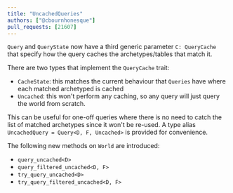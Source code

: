 ```yaml
---
title: "UncachedQueries"
authors: ["@cbournhonesque"]
pull_requests: [21607]
---
```


`Query` and `QueryState` now have a third generic parameter `C: QueryCache` that specify how the query caches
the archetypes/tables that match it.

There are two types that implement the `QueryCache` trait:
- `CacheState`: this matches the current behaviour that `Queries` have where each matched archetyped is cached
- `Uncached`: this won't perform any caching, so any query will just query the world from scratch. 


This can be useful for one-off queries where there is no need to catch the list of matched archetypes since it won't be re-used.
A type alias `UncachedQuery = Query<D, F, Uncached>` is provided for convenience.

The following new methods on `World` are introduced:
- `query_uncached<D>`
- `query_filtered_uncached<D, F>`
- `try_query_uncached<D>`
- `try_query_filtered_uncached<D, F>`